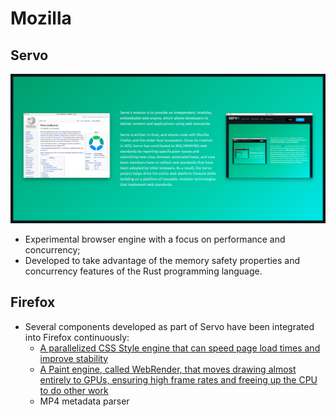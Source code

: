# Mozilla

## Servo

![](../img/servo.png)

- Experimental browser engine with a focus on performance and concurrency;
- Developed to take advantage of the memory safety properties and concurrency
  features of the Rust programming language.

## Firefox

- Several components developed as part of Servo have been integrated into
  Firefox continuously:
  - [A parallelized CSS Style engine that can speed page load times and improve
    stability](https://hacks.mozilla.org/2017/08/inside-a-super-fast-css-engine-quantum-css-aka-stylo/)
  - [A Paint engine, called WebRender, that moves drawing almost entirely to
    GPUs, ensuring high frame rates and freeing up the CPU to do other
    work](https://hacks.mozilla.org/2017/10/the-whole-web-at-maximum-fps-how-webrender-gets-rid-of-jank/)
  - MP4 metadata parser
